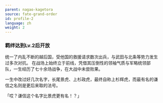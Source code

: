 ```yaml
---
parent: nagao-kagetora
source: fate-grand-order
id: profile-2
language: zh
weight: 2
---
```


### 羁绊达到Lv.2后开放

统一了内乱不断的越后国，受他国的救援请求数次出兵，与武田与北条等势力发生过多次对抗。
在战场上始终立于前线，凭借其压倒性的领袖气质与军略统领部队，一生经历了七十余场战争，在大战中未尝败果。

一生中改过好几次名字，长尾景虎、上杉政虎，最终自称上杉辉虎，而最有名的谦信之名则是更后来取的法号。

「哎？谦信这个名字比景虎更有名！？」
